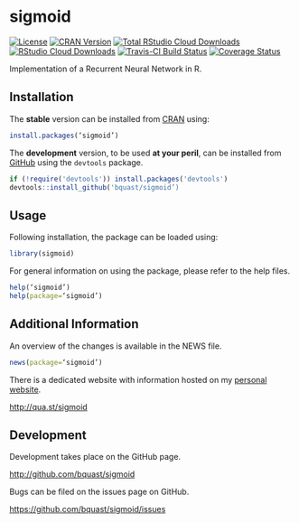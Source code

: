 sigmoid
=======
[![License](http://img.shields.io/badge/license-GPLv3-brightgreen.svg?style=flat)](http://www.gnu.org/licenses/gpl-3.0.html)
[![CRAN Version](http://www.r-pkg.org/badges/version/sigmoid)](https://cran.r-project.org/package=sigmoid)
[![Total RStudio Cloud Downloads](http://cranlogs.r-pkg.org/badges/grand-total/sigmoid?color=brightgreen)](http://cran.rstudio.com/web/packages/sigmoid/index.html)
[![RStudio Cloud Downloads](http://cranlogs.r-pkg.org/badges/sigmoid?color=brightgreen)](https://cran.r-project.org/package=sigmoid)
[![Travis-CI Build Status](https://travis-ci.org/bquast/sigmoid.svg?branch=master)](https://travis-ci.org/bquast/sigmoid)
[![Coverage Status](https://img.shields.io/coveralls/bquast/sigmoid.svg)](https://coveralls.io/r/bquast/sigmoid?branch=master)

Implementation of a Recurrent Neural Network in R.

Installation
------------
The **stable** version can be installed from [CRAN](https://cran.r-project.org/package=sigmoid) using:

```r
install.packages(‘sigmoid’)
```

The **development** version, to be used **at your peril**, can be installed from [GitHub](http://github.com/bquast/sigmoid) using the `devtools` package.

```r
if (!require('devtools')) install.packages('devtools')
devtools::install_github('bquast/sigmoid’)
```


Usage
-------------

Following installation, the package can be loaded using:

```r
library(sigmoid)
```

For general information on using the package, please refer to the help files.

```r
help(‘sigmoid’)
help(package=‘sigmoid’)
```


Additional Information
-----------------------

An overview of the changes is available in the NEWS file.

```r
news(package=‘sigmoid’)
```

There is a dedicated website with information hosted on my [personal website](http://qua.st/).

http://qua.st/sigmoid


Development
-------------
Development takes place on the GitHub page.

http://github.com/bquast/sigmoid

Bugs can be filed on the issues page on GitHub.

https://github.com/bquast/sigmoid/issues
